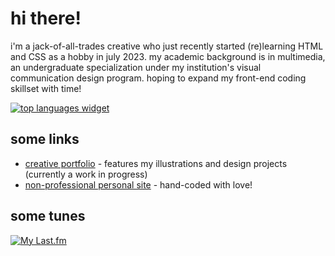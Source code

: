 # hi there!

<p>
  i'm a jack-of-all-trades creative who just recently started (re)learning HTML and CSS as a hobby in july 2023. my academic background is in multimedia, an undergraduate specialization under my institution's visual communication design program. hoping to expand my front-end coding skillset with time!
</p>

[![top languages widget](https://top-languages-brown.vercel.app/api/top-langs/?username=jasm1nii&theme=synthwave)](https://github.com/anuraghazra/github-readme-stats)

## some links
- [creative portfolio](https://jasmineamalia.com/) - features my illustrations and design projects (currently a work in progress)
- [non-professional personal site](https://jasm1nii.xyz/) - hand-coded with love!

## some tunes
[![My Last.fm](https://lastfm-recently-played.vercel.app/api?user=jasm1nii)](https://www.last.fm/user/jasm1nii)

<!--
**jasm1nii/jasm1nii** is a ✨ _special_ ✨ repository because its `README.md` (this file) appears on your GitHub profile.

Here are some ideas to get you started:

- 🔭 I’m currently working on ...
- 🌱 I’m currently learning ...
- 👯 I’m looking to collaborate on ...
- 🤔 I’m looking for help with ...
- 💬 Ask me about ...
- 📫 How to reach me: ...
- 😄 Pronouns: ...
- ⚡ Fun fact: ...
-->
